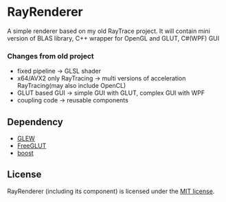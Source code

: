 RayRenderer
===========================

A simple renderer based on my old RayTrace project.
It will contain mini version of BLAS library, C++ wrapper for OpenGL and GLUT, C#(WPF) GUI

### Changes from old project

* fixed pipeline -> GLSL shader
* x64/AVX2 only RayTracing -> multi versions of acceleration RayTracing(may also include OpenCL)
* GLUT based GUI -> simple GUI with GLUT, complex GUI with WPF
* coupling code -> reusable components

## Dependency

* [GLEW](http://glew.sourceforge.net/)
* [FreeGLUT](http://freeglut.sourceforge.net)
* [boost](http://www.boost.org/)

## License

RayRenderer (including its component) is licensed under the [MIT license](License.txt).